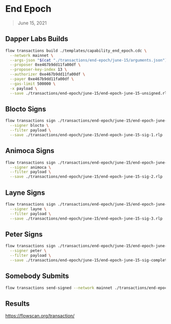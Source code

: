 # End Epoch
> June 15, 2021

## Dapper Labs Builds

```sh
flow transactions build ./templates/capability_end_epoch.cdc \
  --network mainnet \
  --args-json "$(cat "./transactions/end-epoch/june-15/arguments.json")" \
  --proposer 0xe467b9dd11fa00df \
  --proposer-key-index 13 \
  --authorizer 0xe467b9dd11fa00df \
  --payer 0xe467b9dd11fa00df \
  --gas-limit 500000 \
  -x payload \
  --save ./transactions/end-epoch/june-15/end-epoch-june-15-unsigned.rlp
```

## Blocto Signs

```sh
flow transactions sign ./transactions/end-epoch/june-15/end-epoch-june-15-unsigned.rlp \
  --signer blocto \
  --filter payload \
  --save ./transactions/end-epoch/june-15/end-epoch-june-15-sig-1.rlp
```

## Animoca Signs

```sh
flow transactions sign ./transactions/end-epoch/june-15/end-epoch-june-15-sig-1.rlp \
  --signer animoca \
  --filter payload \
  --save ./transactions/end-epoch/june-15/end-epoch-june-15-sig-2.rlp
```

## Layne Signs

```sh
flow transactions sign ./transactions/end-epoch/june-15/end-epoch-june-15-sig-2.rlp \
  --signer layne \
  --filter payload \
  --save ./transactions/end-epoch/june-15/end-epoch-june-15-sig-3.rlp
```

## Peter Signs

```sh
flow transactions sign ./transactions/end-epoch/june-15/end-epoch-june-15-sig-3.rlp \
  --signer peter \
  --filter payload \
  --save ./transactions/end-epoch/june-15/end-epoch-june-15-sig-complete.rlp
```

## Somebody Submits

```sh
flow transactions send-signed --network mainnet ./transactions/end-epoch/june-15/end-epoch-june-15-sig-complete.rlp
```

## Results

https://flowscan.org/transaction/
